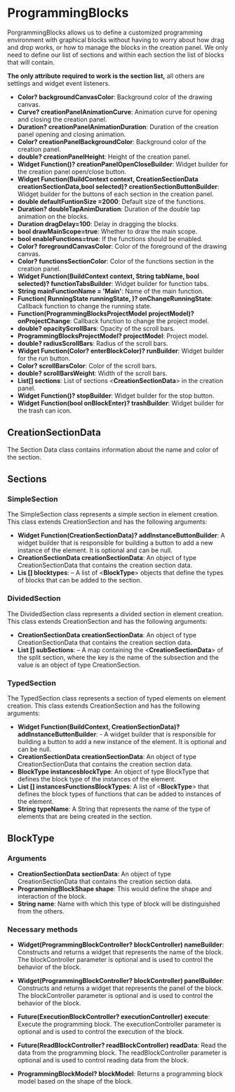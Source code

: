 # ProgrammingBlocks

PorgrammingBlocks allows us to define a customized programming environment with graphical blocks without having to worry about how drag and drop works, or how to manage the blocks in the creation panel. We only need to define our list of sections and within each section the list of blocks that will contain.

**The only attribute required to work is the section list,** all others are settings and widget event listeners.

-  **Color? backgroundCanvasColor**: Background color of the drawing canvas.
-  **Curve? creationPanelAnimationCurve**: Animation curve for opening and closing the creation panel.
-  **Duration? creationPanelAnimationDuration**: Duration of the creation panel opening and closing animation.
-  **Color? creationPanelBackgroundColor**: Background color of the creation panel.
-  **double? creationPanelHeight**: Height of the creation panel.
-  **Widget  Function()? creationPanelOpenCloseBuilder**: Widget builder for the creation panel open/close button.
-  **Widget  Function(BuildContext  context, CreationSectionData  creationSectionData,bool  selected)? creationSectionButtonBuilder**: Widget builder for the buttons of each section in the creation panel.
-  **double defaultFuntionSize =2000**: Default size of the functions.
-  **Duration? doubleTapAnimDuration**: Duration of the double tap animation on the blocks.
-  **Duration dragDelay=100**: Delay in dragging the blocks.
-  **bool drawMainScope=true**: Whether to draw the main scope.
-  **bool enableFunctions=true**: If the functions should be enabled.
-  **Color? foregroundCanvasColor**: Color of the foreground of the drawing canvas.
-  **Color? functionsSectionColor**: Color of the functions section in the creation panel.
-  **Widget  Function(BuildContext  context, String  tabName, bool  selected)? functionTabsBuilder**: Widget builder for function tabs.
-  **String mainFunctionName = 'Main'**: Name of the main function.
-  **Function( RunningState  runningState, )? onChangeRunningState**: Callback function to change the running state.
-  **Function(ProgrammingBlocksProjectModel  projectModel)? onProjectChange**: Callback function to change the project model.
-  **double? opacityScrollBars**: Opacity of the scroll bars.
-  **ProgrammingBlocksProjectModel? projectModel**: Project model.
-  **double? radiusScrollBars**: Radius of the scroll bars.
-  **Widget  Function(Color? enterBlockColor)? runBuilder**: Widget builder for the run button.
-  **Color? scrollBarsColor**: Color of the scroll bars.
-  **double? scrollBarsWeight**: Width of the scroll bars.
-  **List[] sections**: List of sections <**CreationSectionData**> in the creation panel.
-  **Widget  Function()? stopBuilder**: Widget builder for the stop button.
-  **Widget  Function(bool  onBlockEnter)? trashBuilder**: Widget builder for the trash can icon.


## CreationSectionData

The Section Data class contains information about the name and color of the section.

## Sections 

### SimpleSection 
The SimpleSection class represents a simple section in element creation. This class extends CreationSection and has the following arguments:

- **Widget Function(CreationSectionData)? addInstanceButtonBuilder**: A widget builder that is responsible for building a button to add a new instance of the element. It is optional and can be null.
- **CreationSectionData creationSectionData**: An object of type CreationSectionData that contains the creation section data.
- **Lis [] blocktypes**: – A list of <**BlockType**> objects that define the types of blocks that can be added to the section.

### DividedSection 
The DividedSection class represents a divided section in element creation. This class extends CreationSection and has the following arguments:

- **CreationSectionData creationSectionData**:  An object of type CreationSectionData that contains the creation section data.
- **List [] subSections**: – A map containing the <**CreationSectionData**> of the split section, where the key is the name of the subsection and the value is an object of type CreationSection.

### TypedSection
The TypedSection class represents a section of typed elements on element creation. This class extends CreationSection and has the following arguments:

- **Widget Function(BuildContext, CreationSectionData)? addInstanceButtonBuilder**: - A widget builder that is responsible for building a button to add a new instance of the element. It is optional and can be null.
- **CreationSectionData creationSectionData**:  An object of type CreationSectionData that contains the creation section data.
- **BlockType instancesblockType**: An object of type BlockType that defines the block type of the instances of the element.
- **List [] instancesFunctionsBlockTypes**:  A list of <**BlockType**> that defines the block types of functions that can be added to instances of the element.
- **String typeName**: A String that represents the name of the type of elements that are being created in the section.


## BlockType

### Arguments

- **CreationSectionData sectionData**:  An object of type CreationSectionData that contains the creation section data.
- **ProgrammingBlockShape shape**: This would define the shape and interaction of the block.
- **String name**: Name with which this type of block will be distinguished from the others.

### Necessary methods

- **Widget(ProgrammingBlockController? blockController) nameBuilder**: Constructs and returns a widget that represents the name of the block. The blockController parameter is optional and is used to control the behavior of the block.

- **Widget(ProgrammingBlockController? blockController) panelBuilder**: Constructs and returns a widget that represents the panel of the block. The blockController parameter is optional and is used to control the behavior of the block.

- **Future<void>(ExecutionBlockController? executionController) execute**: Execute the programming block. The executionController parameter is optional and is used to control the execution of the block.

- **Future<dynamic>(ReadBlockController? readBlockController) readData**: Read the data from the programming block. The readBlockController parameter is optional and is used to control reading data from the block.

- **ProgrammingBlockModel? blockModel**: Returns a programming block model based on the shape of the block.
